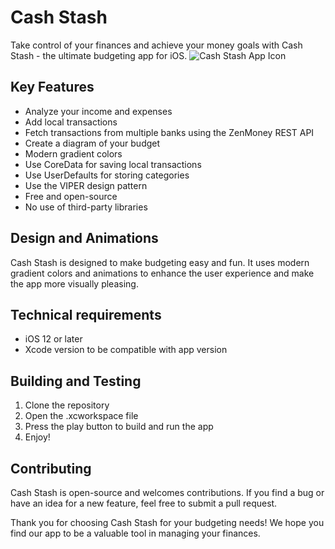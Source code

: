 # Cash Stash
Take control of your finances and achieve your money goals with Cash Stash - the ultimate budgeting app for iOS.
![Cash Stash App Icon](https://i.postimg.cc/J4RJkFbj/nikdim-03-a-modern-looking-icon-for-a-budgeting-ios-app-in-brig-f230725b-0441-44e3-ae45-dca87cb67215.png=1)

## Key Features
- Analyze your income and expenses
- Add local transactions
- Fetch transactions from multiple banks using the ZenMoney REST API
- Create a diagram of your budget
- Modern gradient colors
- Use CoreData for saving local transactions
- Use UserDefaults for storing categories
- Use the VIPER design pattern
- Free and open-source
- No use of third-party libraries

## Design and Animations
Cash Stash is designed to make budgeting easy and fun. It uses modern gradient colors and animations to enhance the user experience and make the app more visually pleasing.

## Technical requirements
- iOS 12 or later
- Xcode version to be compatible with app version

## Building and Testing
1. Clone the repository
2. Open the .xcworkspace file
3. Press the play button to build and run the app
4. Enjoy!

## Contributing
Cash Stash is open-source and welcomes contributions. If you find a bug or have an idea for a new feature, feel free to submit a pull request.

Thank you for choosing Cash Stash for your budgeting needs! We hope you find our app to be a valuable tool in managing your finances.
